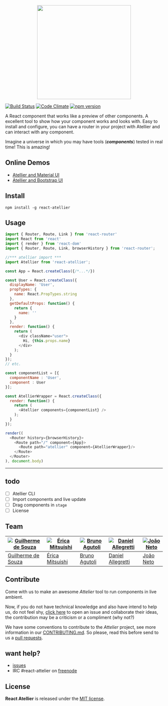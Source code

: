 <center><img src="https://raw.githubusercontent.com/scup/Atellier/development/media/atellier_icon.png" width="300"></center>



[![Build Status](https://travis-ci.org/scup/Atellier.svg?branch=master)](https://travis-ci.org/scup/Atellier)
[![Code Climate](https://codeclimate.com/github/scup/Atellier/badges/gpa.svg)](https://codeclimate.com/github/scup/Atellier)
[![npm version](https://badge.fury.io/js/Attelier.svg)](https://badge.fury.io/js/Attelier)



A React component that works like a preview of other components. A excellent tool to show how your component works and looks with. Easy to install and configure, you can have a router in your project with Atellier and can interact with any component.

Imagine a universe in which you may have tools (***components***) tested in real time! This is amazing!

## Online Demos
* [Atellier and Material UI](https://github.com/callemall/material-ui)
* [Atellier and Bootstrap UI](https://github.com/callemall/material-ui)

## Install
```shell
npm install -g react-atellier
```

## Usage
```javascript
import { Router, Route, Link } from 'react-router'
import React from 'react'
import { render } from 'react-dom'
import { Router, Route, Link, browserHistory } from 'react-router';

//*** atellier import ***
import Atellier from 'react-atellier';

const App = React.createClass({/*...*/})

const User = React.createClass({
  displayName: 'User',
  propTypes: {
    name: React.PropTypes.string
  },
  getDefaultProps: function() {
    return {
      name: ''
    }
  },
  render: function() {
    return (
      <div className="user">
        Hi, {this.props.name}
      </div>
    );
  }
});
// etc.

const componentList = [{
  componentName : 'User',
  component : User
}];

const AtellierWrapper = React.createClass({
  render: function() {
    return (
      <Atellier components={componentList} />
    );
  }
});

render((
  <Router history={browserHistory}>
    <Route path="/" component={App}>
      <Route path="atellier" component={AtellierWrapper}/>
    </Route>
  </Router>
), document.body)
```



---







## todo
- [ ] Atellier CLI
- [ ] Import components and live update
- [ ] Drag components in `stage`
- [ ] License

## Team

[![Guilherme de Souza](https://avatars1.githubusercontent.com/u/2624370?v=3&s=120)](https://github.com/guisouza) | [![Érica Mitsuishi](https://avatars2.githubusercontent.com/u/3091890?v=3&s=120)](https://github.com/mitsuishihidemi) | [![Bruno Agutoli](https://avatars2.githubusercontent.com/u/298845?v=3&s=120)](https://github.com/agutoli) | [![Daniel Allegretti](https://avatars1.githubusercontent.com/u/317584?v=3&s=120)](https://github.com/allegretti) | [![João Neto](https://avatars2.githubusercontent.com/u/547989?v=3&s=120)](https://github.com/allegretti)
---|---|---|---|---
[Guilherme de Souza](https://github.com/guisouza) | [Érica Mitsuishi](https://github.com/mitsuishihidemi) | [Bruno Agutoli](https://github.com/agutoli) | [Daniel Allegretti](https://github.com/allegretti) | [João Neto](https://github.com/joaoneto)

## Contribute
Come with us to make an awesome *Attelier* tool to run components in live ambient.

Now, if you do not have technical knowledge and also have intend to help us, do not feel shy, [click here](https://github.com/scup/Atellier/issues) to open an issue and collaborate their ideas, the contribution may be a criticism or a compliment (why not?)

We have some conventions to contribute to the *Attelier* project, see more information in our [CONTRIBUTING.md](CONTRIBUTING.md). So please, read this before send to us a [pull requests](https://github.com/scup/Atellier/pulls).

## want help?
- [issues](https://github.com/scup/Atellier/issues)
- IRC #react-attelier on [freenode](https://freenode.net/)


## License

**React Atellier** is released under the
[MIT license](https://github.com/scup/Atellier/blob/development/LICENSE.md).

